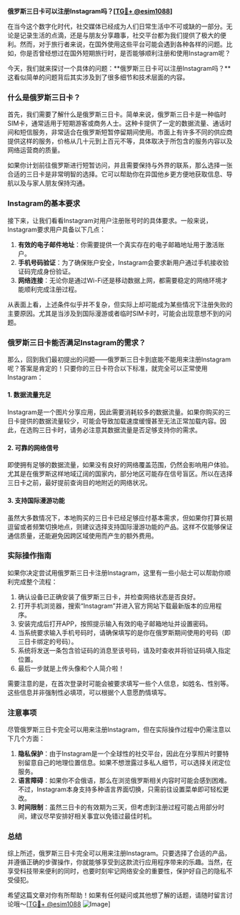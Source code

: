 **俄罗斯三日卡可以注册Instagram吗？[[TG💪+ @esim1088](https://t.me/s/esim1088)]**

在当今这个数字化时代，社交媒体已经成为人们日常生活中不可或缺的一部分。无论是记录生活的点滴，还是与朋友分享趣事，社交平台都为我们提供了极大的便利。然而，对于旅行者来说，在国外使用这些平台可能会遇到各种各样的问题。比如，你是否曾经想过在国外短期旅行时，是否能够顺利注册和使用Instagram呢？

今天，我们就来探讨一个具体的问题：**俄罗斯三日卡可以注册Instagram吗？**这看似简单的问题背后其实涉及到了很多细节和技术层面的内容。

### 什么是俄罗斯三日卡？

首先，我们需要了解什么是俄罗斯三日卡。简单来说，俄罗斯三日卡是一种临时SIM卡，通常适用于短期游客或商务人士。这种卡提供了一定的数据流量、通话时间和短信服务，非常适合在俄罗斯短暂停留期间使用。市面上有许多不同的供应商提供这样的服务，价格从几十元到上百元不等，具体取决于所包含的服务内容以及网络运营商的质量。

如果你计划前往俄罗斯进行短暂访问，并且需要保持与外界的联系，那么选择一张合适的三日卡是非常明智的选择。它可以帮助你在异国他乡更方便地获取信息、导航以及与家人朋友保持沟通。

### Instagram的基本要求

接下来，让我们看看Instagram对用户注册账号时的具体要求。一般来说，Instagram要求用户具备以下几点：

1. **有效的电子邮件地址**：你需要提供一个真实存在的电子邮箱地址用于激活账户。
2. **手机号码验证**：为了确保账户安全，Instagram会要求新用户通过手机接收验证码完成身份验证。
3. **网络连接**：无论你是通过Wi-Fi还是移动数据上网，都需要稳定的网络环境才能顺利完成注册过程。

从表面上看，上述条件似乎并不复杂，但实际上却可能成为某些情况下注册失败的主要原因。尤其是当涉及到国际漫游或者临时SIM卡时，可能会出现意想不到的问题。

### 俄罗斯三日卡能否满足Instagram的需求？

那么，回到我们最初提出的问题——俄罗斯三日卡到底能不能用来注册Instagram呢？答案是肯定的！只要你的三日卡符合以下标准，就完全可以正常使用Instagram：

#### 1. 数据流量充足
Instagram是一个图片分享应用，因此需要消耗较多的数据流量。如果你购买的三日卡提供的数据流量较少，可能会导致加载速度缓慢甚至无法正常加载内容。因此，在选购三日卡时，请务必注意其数据流量是否足够支持你的需求。

#### 2. 可靠的网络信号
即使拥有足够的数据流量，如果没有良好的网络覆盖范围，仍然会影响用户体验。尤其是在俄罗斯这样地域辽阔的国家内，部分地区可能存在信号盲区。所以在选择三日卡之前，最好提前查询目的地附近的网络状况。

#### 3. 支持国际漫游功能
虽然大多数情况下，本地购买的三日卡已经足够应付基本需求，但如果你打算长期逗留或者频繁切换地点，则建议选择支持国际漫游功能的产品。这样不仅能够保证通信质量，还能避免因跨区域使用而产生的额外费用。

### 实际操作指南

如果你决定尝试用俄罗斯三日卡注册Instagram，这里有一些小贴士可以帮助你顺利完成整个流程：

1. 确认设备已正确安装了俄罗斯三日卡，并检查网络状态是否良好。
2. 打开手机浏览器，搜索“Instagram”并进入官方网站下载最新版本的应用程序。
3. 安装完成后打开APP，按照提示输入有效的电子邮箱地址并设置密码。
4. 当系统要求输入手机号码时，请确保填写的是你在俄罗斯期间使用的号码（即三日卡绑定的号码）。
5. 系统将发送一条包含验证码的消息至该号码，请及时查收并将验证码填入指定位置。
6. 最后一步就是上传头像和个人简介啦！

需要注意的是，在首次登录时可能会被要求填写一些个人信息，如姓名、性别等。这些信息并非强制性必填项，可以根据个人意愿酌情填写。

### 注意事项

尽管俄罗斯三日卡完全可以用来注册Instagram，但在实际操作过程中仍需注意以下几个方面：

1. **隐私保护**：由于Instagram是一个全球性的社交平台，因此在分享照片时要特别留意自己的地理位置信息。如果不想泄露过多私人细节，可以选择关闭定位服务。
2. **语言障碍**：如果你不会俄语，那么在浏览俄罗斯相关内容时可能会感到困难。不过，Instagram本身支持多种语言界面切换，只需前往设置菜单即可轻松更改。
3. **时间限制**：虽然三日卡的有效期为三天，但考虑到注册过程可能占用部分时间，建议尽早安排好相关事宜以免错过最佳时机。

### 总结

综上所述，俄罗斯三日卡完全可以用来注册Instagram。只要选择了合适的产品，并遵循正确的步骤操作，你就能够享受到这款流行应用程序带来的乐趣。当然，在享受科技带来便利的同时，也要时刻牢记网络安全的重要性，保护好自己的隐私不受侵犯。

希望这篇文章对你有所帮助！如果有任何疑问或其他想了解的话题，请随时留言讨论哦～[[TG💪+ @esim1088](https://t.me/s/esim1088) ![Image](https://i.postimg.cc/4NQfJmqS/Snipaste-2025-05-13-00-14-12.png)]